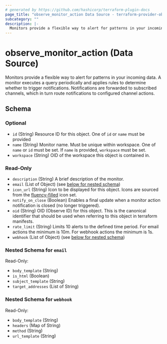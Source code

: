 ```yaml
---
# generated by https://github.com/hashicorp/terraform-plugin-docs
page_title: "observe_monitor_action Data Source - terraform-provider-observe"
subcategory: ""
description: |-
  Monitors provide a flexible way to alert for patterns in your incoming data. A monitor executes a query periodically and applies rules to determine whether to trigger notifications. Notifications are forwarded to subscribed channels, which in turn route notifications to configured channel actions.
---
```


# observe_monitor_action (Data Source)

Monitors provide a flexible way to alert for patterns in your incoming data. A monitor executes a query periodically and applies rules to determine whether to trigger notifications. Notifications are forwarded to subscribed channels, which in turn route notifications to configured channel actions.



<!-- schema generated by tfplugindocs -->
## Schema

### Optional

- `id` (String) Resource ID for this object.
One of `id` or `name` must be provided
- `name` (String) Monitor name. Must be unique within workspace.
One of `name` or `id` must be set. If `name` is provided, `workspace` must be set.
- `workspace` (String) OID of the workspace this object is contained in.

### Read-Only

- `description` (String) A brief description of the monitor.
- `email` (List of Object) (see [below for nested schema](#nestedatt--email))
- `icon_url` (String) Icon to be displayed for this object. Icons are sourced from the [fluency-filled](https://icons8.com/icons/fluency-systems-filled) icon set.
- `notify_on_close` (Boolean) Enables a final update when a monitor action notification is closed (no longer triggered).
- `oid` (String) OID (Observe ID) for this object. This is the canonical identifier that
should be used when referring to this object in terraform manifests.
- `rate_limit` (String) Limits 10 alerts to the defined time period. For email actions the minimum 
is 10m. For webhook actions the minimum is 1s.
- `webhook` (List of Object) (see [below for nested schema](#nestedatt--webhook))

<a id="nestedatt--email"></a>
### Nested Schema for `email`

Read-Only:

- `body_template` (String)
- `is_html` (Boolean)
- `subject_template` (String)
- `target_addresses` (List of String)


<a id="nestedatt--webhook"></a>
### Nested Schema for `webhook`

Read-Only:

- `body_template` (String)
- `headers` (Map of String)
- `method` (String)
- `url_template` (String)
